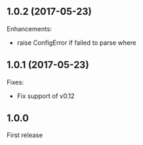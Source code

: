 ## 1.0.2 (2017-05-23)

Enhancements:

* raise ConfigError if failed to parse where

## 1.0.1 (2017-05-23)

Fixes:

* Fix support of v0.12

## 1.0.0

First release
